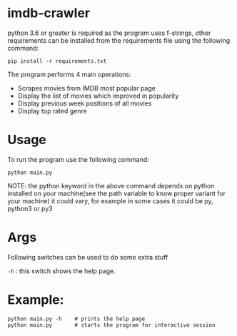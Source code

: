 # imdb-crawler

python 3.6 or greater is required as the program uses f-strings, other requirements can be installed from the requirements file using the following command:

```pip install -r requirements.txt```

The program performs 4 main operations:
 - Scrapes movies from IMDB most popular page
 - Display the list of movies which improved in popularity
 - Display previous week positions of all movies
 - Display top rated genre 

# Usage

 To run the program use the following command:

 ```python main.py```

NOTE: the python keyword in the above command depends on python installed on your machine(see the path variable to know proper variant for your machine) it could vary, for example in some cases it could be py, python3 or py3


# Args
Following switches can be used to do some extra stuff

 ```-h``` : this switch shows the help page.  


# Example:
    python main.py -h    # prints the help page
    python main.py       # starts the program for interactive session
